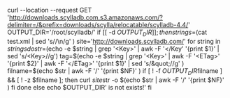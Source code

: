 curl --location --request GET 'http://downloads.scylladb.com.s3.amazonaws.com/?delimiter=/&prefix=downloads/scylla/relocatable/scylladb-4.4/'
OUTPUT_DIR='/root/scylladb/'
if [[ -d $OUTPUT_DIR ]]; then
  strings=$(cat test.xml |
            sed 's/<Contents>/\n/g'
           )
  site='http://downloads.scylladb.com/'
  for string in $strings
  do
    str=$(echo -e $string |
          grep '<Key>' |
          awk -F '</Key' '{print $1}' |
          sed 's/<Key>//g')
    tag=$(echo -e $string |
          grep '<Key>' |
          awk -F '<ETag>' '{print $2}' |
          awk -F '</ETag>' '{print $1}' |
          sed 's/&quot;//g'
         )
    filname=$(echo $str |
              awk -F '/' '{print $NF}'
             )
    if [ ! -f $OUTPUT_DIR$filname ] && [ ! -z $filname ]; then
      curl $site$str -o $(echo $str |
                          awk -F '/' '{print $NF}'
                         )
    fi
  done
  else
    echo $OUTPUT_DIR' is not exists!'
fi
